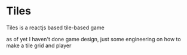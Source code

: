 # Tiles

Tiles is a reactjs based tile-based game

as of yet I haven't done game design, just some engineering on how to make a tile grid and player